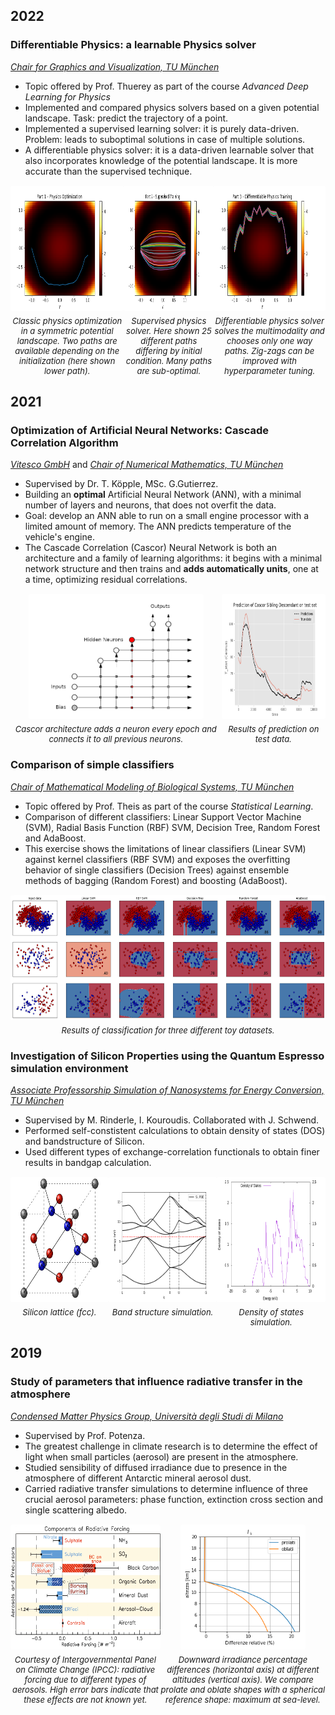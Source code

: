<!-- CSS styles -->
<style>
  .pic-row {
    display: flex;
    justify-content: space-evenly;
    align-items: flex-start;
    margin-top: 15px;
    margin-bottom: 20px;
  }
  .pic-container {
    display: flex;
    flex-direction: column;
    justify-content: flex-start;
    align-items: center;
  }
  .pic {
    height: 200px;
    padding: 0px;
    margin: 0px;
    /* border */
    border-radius: 1%;
    border-color: #CFCFCF;
  }
  .video {
    height: 250px;
    border-radius: 1%;
  }
  .caption {
    margin-top: 8px;
    font-style: italic;
    text-align: center;
    font-size: small;
  }
  /* specific styles */
  .robust_stack {
    display: flex;
    flex-direction: column;
    justify-content: space-between;
    align-items: flex-start; 
    height: 200px;
    border-radius: 1%;
  }
  .robust_pic {
    height: 97px;
    padding: 0px;
    margin: 0px;
    padding-right:5px;
    background-color: white;
    border-radius: 1%;
    border-color: #CFCFCF;
  }
</style>

## 2022

<!-- ADP: ex 2 pt 1,2,3 -->

### Differentiable Physics: a learnable Physics solver 

_[Chair for Graphics and Visualization, TU München](https://www.cs.cit.tum.de/cg/cover-page/)_

- Topic offered by Prof. Thuerey as part of the course _Advanced Deep Learning for Physics_
- Implemented and compared physics solvers based on a given potential landscape. Task: predict the trajectory of a point.
- Implemented a supervised learning solver: it is purely data-driven. Problem: leads to suboptimal solutions in case of multiple solutions.
- A differentiable physics solver: it is a data-driven learnable solver that also incorporates knowledge of the potential landscape. It is more accurate than the supervised technique. 

<div class="pic-row">
  <div class="pic-container">
    <img src="./images/ADP/mountain_landscape_part1.png" class="pic"/>
    <div class="caption"> Classic physics optimization in a symmetric potential landscape. Two paths are available depending on the initialization (here shown lower path).</div>
  </div>
  <div class="pic-container">
    <img src="images/ADP/mountain_landscape_part2.png" class="pic"/>
    <div class="caption"> Supervised physics solver. Here shown 25 different paths differing by initial condition. Many paths are sub-optimal. </div>
  </div>
  <div class="pic-container">
    <img src="images/ADP/mountain_landscape_part3.png" class="pic"/>
    <div class="caption"> Differentiable physics solver solves the multimodality and chooses only one way paths. Zig-zags can be improved with hyperparameter tuning. </div>
  </div>
</div>

<span hidden>
Include three pictures on gdrive.
Maybe change the first picture by including also the upper trajectory.
introduce the phyisics solver: it will provide the baseline here.
comment on zig zag in pic3.
</span>


## 2021
<!-- CASE STUDIES: CASCOR -->

### Optimization of Artificial Neural Networks: Cascade Correlation Algorithm

_[Vitesco GmbH](https://www.vitesco-technologies.com/en-us)_ and _[Chair of Numerical Mathematics, TU München ](https://www-m2.ma.tum.de/bin/view/Allgemeines/)_

- Supervised by Dr. T. Köpple, MSc. G.Gutierrez.
- Building an **optimal** Artificial Neural Network (ANN), with a minimal number of layers and neurons, that does not overfit the data.
- Goal: develop an ANN able to run on a small engine processor with a limited amount of memory. The ANN predicts temperature of the vehicle's engine.
- The Cascade Correlation (Cascor) Neural Network is both an architecture and a family of learning algorithms: it begins with a minimal network structure and then trains and **adds automatically units**, one at a time, optimizing residual correlations.

<div class="pic-row">
  <div class="pic-container">
    <img src="images/CASE_STUDIES/architecture.png" class="pic"/>
    <div class="caption"> Cascor architecture adds a neuron every epoch and connects it to all previous neurons.</div>
  </div>
  <div class="pic-container">
    <img src="images/CASE_STUDIES/results_prediction.png" class="pic"/>
    <div class="caption"> Results of prediction on test data.</div>
  </div>
</div>

<span hidden> pictures: 
prediction (last picture from report), and this pic https://www.google.com/url?sa=i&url=https%3A%2F%2Ftowardsdatascience.com%2Fcascade-correlation-a-forgotten-learning-architecture-a2354a0bec92&psig=AOvVaw22CIi2HetqtBKnFT9qre2W&ust=1665592532396000&source=images&cd=vfe&ved=0CAsQjRxqFwoTCMC17O_N2PoCFQAAAAAdAAAAABAE </span>





<!-- STATISTICAL LEARNING: EXERCISE 8 -->

### Comparison of simple classifiers

_[Chair of Mathematical Modeling of Biological Systems, TU München](https://www.math.cit.tum.de/math/personen/professuren/theis-fabian/)_

- Topic offered by Prof. Theis as part of the course _Statistical Learning_.
- Comparison of different classifiers: Linear Support Vector Machine (SVM), Radial Basis Function (RBF) SVM, Decision Tree, Random Forest and AdaBoost.
- This exercise shows the limitations of linear classifiers (Linear SVM) against kernel classifiers (RBF SVM) and exposes the overfitting behavior of single classifiers (Decision Trees) against ensemble methods of bagging (Random Forest) and boosting (AdaBoost).

<div class="pic-row">
  <div class="pic-container">
    <img src="images/STAT_LEARN/output.png" class="pic"/>
    <div class="caption"> Results of classification for three different toy datasets.</div>
  </div>
</div>

<span hidden> include image of exercise. </span>

<!-- SIMULATION OF SEMICONDUCTORS PROPERTIES-->

### Investigation of Silicon Properties using the Quantum Espresso simulation environment

_[Associate Professorship Simulation of Nanosystems for Energy Conversion, TU München](https://www.ee.cit.tum.de/sne/home/)_

- Supervised by M. Rinderle, I. Kouroudis. Collaborated with J. Schwend. 
- Performed self-constistent calculations to obtain density of states (DOS) and bandstructure of Silicon.
- Used different types of exchange-correlation functionals to obtain finer results in bandgap calculation.

<div class="pic-row">
  <div class="pic-container">
    <img src="images/SEMICONDUCTORS/lattice_silicon.png" class="pic"/>
    <div class="caption"> Silicon lattice (fcc).</div>
  </div>
  <div class="pic-container">
    <img src="images/SEMICONDUCTORS/bandstructure.png" class="pic"/>
    <div class="caption"> Band structure simulation.</div>
  </div>
  <div class="pic-container">
    <img src="images/SEMICONDUCTORS/dos.png" class="pic"/>
    <div class="caption"> Density of states simulation.</div>
  </div>
</div>

<span hidden>
include pictures of silicon crystal structure, density of states, bandgap.
</span>


## 2019

<!-- BACHELOR THESIS -->

### Study of parameters that influence radiative transfer in the atmosphere

_[Condensed Matter Physics Group, Università degli Studi di Milano](https://www.fisica.unimi.it/ecm/home/ricerca/gruppi-di-ricerca/fisica-della-materia-condensata)_

- Supervised by Prof. Potenza.
- The greatest challenge in climate research is to determine the effect of light when small particles (aerosol) are present in the atmosphere.
- Studied sensibility of diffused irradiance due to presence in the atmosphere of different Antarctic mineral aerosol dust.  
- Carried radiative transfer simulations to determine influence of three crucial aerosol parameters: phase function, extinction cross section and single scattering albedo.

<div class="pic-row">
  <div class="pic-container">
    <img src="images/BACHELOR_THESIS/IPCC.jpg" class="pic"/>
    <div class="caption"> Courtesy of Intergovernmental Panel on Climate Change (IPCC): radiative forcing due to different types of aerosols. High error bars indicate that these effects are not known yet.
     </div>
  </div>
  <div class="pic-container">
    <img src="images/BACHELOR_THESIS/variaz_sigma_60g_2x_1.png" class="pic"/>
    <div class="caption"> Downward irradiance percentage differences (horizontal axis) at different altitudes (vertical axis). We compare prolate and oblate shapes with a spherical reference shape: maximum at sea-level.  </div>
  </div>
</div>

<span hidden> 
image of radiative forcing from IPCC (last part of thesis), and pg. 29 thesis, first figure: relative differences due to different shapes of aerosols influences irradiance, especially at sea level. 
</span>
